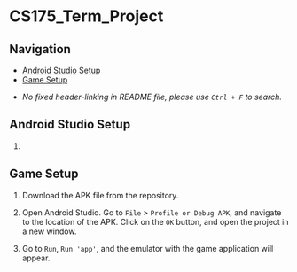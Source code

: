 # CS175_Term_Project

## Navigation
 - [Android Studio Setup](##android-studio-setup)
 - [Game Setup](##game-setup)
 <!-- - [x] test        - THIS ADDS A CHECK-MARKED CHECK BOX -->
 - *No fixed header-linking in README file, please use `Ctrl + F` to search.*

## Android Studio Setup

1. 

## Game Setup

1. Download the APK file from the repository.

2. Open Android Studio. Go to `File` > `Profile or Debug APK`, and navigate to the location of the APK. Click on the `OK` button, and open the project in a new window.

3. Go to `Run`, `Run 'app'`, and the emulator with the game application will appear.